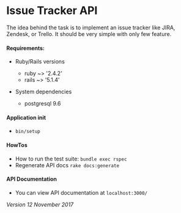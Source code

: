 # Issue Tracker API

The idea behind the task is to implement an issue tracker like JIRA, Zendesk, or Trello. It should be very simple with only few feature.

#### Requirements:

* Ruby/Rails versions
    * ruby ~> '2.4.2'
    * rails ~> '5.1.4'

* System dependencies
    * postgresql 9.6

#### Application init

* `bin/setup`

#### HowTos

* How to run the test suite: `bundle exec rspec`
* Regenerate API docs `rake docs:generate`

#### API Documentation

* You can view API documentation at `localhost:3000/`

*Version 12 November 2017*

